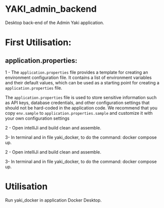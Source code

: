 # YAKI_admin_backend

Desktop back-end of the Admin Yaki application.

# First Utilisation:

## application.properties:

1 - The `application.properties` file provides a template for creating an environment configuration file. It contains a list of environment variables and their default values, which can be used as a starting point for creating a `application.properties` file.

The `application.properties` file is used to store sensitive information such as API keys, database credentials, and other configuration settings that should not be hard-coded in the application code. We recommend that you copy `env.sample` to `application.properties.sample` and customize it with your own configuration settings

2 - Open intelliJi and build clean and assemble.

3- In terminal and in file yaki_docker, to do the command: docker compose up.

2 - Open intelliJi and build clean and assemble.

3- In terminal and in file yaki_docker, to do the command: docker compose up.

# Utilisation

Run yaki_docker in application Docker Desktop.
